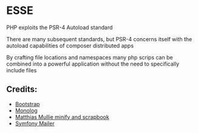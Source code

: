 # ESSE

PHP exploits the PSR-4 Autoload standard

There are many subsequent standards, but PSR-4 concerns itself
  with the autoload capabilities of composer distributed apps

By crafting file locations and namespaces many php scrips can be combined
  into a powerful application without the need to specifically include files

## Credits:

* [Bootstrap](https://getbootstrap.com)
* [Monolog](https://seldaek.github.io/monolog/)
* [Matthias Mullie minify and scrapbook](https://github.com/matthiasmullie)
* [Symfony Mailer](https://github.com/symfony/mailer)
